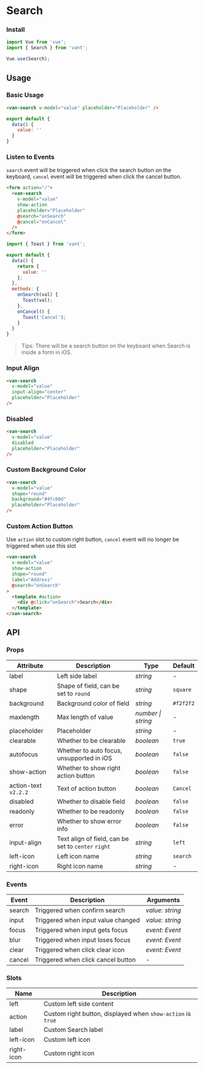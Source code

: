# Search

### Install

```js
import Vue from 'vue';
import { Search } from 'vant';

Vue.use(Search);
```

## Usage

### Basic Usage

```html
<van-search v-model="value" placeholder="Placeholder" />
```

```js
export default {
  data() {
    value: ''
  }
}
```

### Listen to Events

`search` event will be triggered when click the search button on the keyboard, `cancel` event will be triggered when click the cancel button.

```html
<form action="/">
  <van-search
    v-model="value"
    show-action
    placeholder="Placeholder"
    @search="onSearch"
    @cancel="onCancel"
  />
</form>
```

```js
import { Toast } from 'vant';

export default {
  data() {
    return {
      value: ''
    };
  },
  methods: {
    onSearch(val) {
      Toast(val);
    },
    onCancel() {
      Toast('Cancel');
    }
  }
}
```

> Tips: There will be a search button on the keyboard when Search is inside a form in iOS.

### Input Align

```html
<van-search
  v-model="value"
  input-align="center"
  placeholder="Placeholder"
/>
```

### Disabled

```html
<van-search
  v-model="value"
  disabled
  placeholder="Placeholder"
/>
```

### Custom Background Color

```html
<van-search
  v-model="value" 
  shape="round"
  background="#4fc08d"
  placeholder="Placeholder"
/>
```

### Custom Action Button

Use `action` slot to custom right button, `cancel` event will no longer be triggered when use this slot

```html
<van-search
  v-model="value"
  show-action
  shape="round"
  label="Address"
  @search="onSearch"
>
  <template #action>
    <div @click="onSearch">Search</div> 
  </template>
</van-search>
```

## API

### Props

| Attribute | Description | Type | Default |
|------|------|------|------|
| label | Left side label | *string* | - |
| shape | Shape of field, can be set to `round` | *string* | `square` |
| background | Background color of field | *string* | `#f2f2f2` |
| maxlength | Max length of value | *number \| string* | - |
| placeholder | Placeholder | *string* | - |
| clearable | Whether to be clearable | *boolean* | `true` |
| autofocus | Whether to auto focus, unsupported in iOS | *boolean* | `false` |
| show-action | Whether to show right action button | *boolean* | `false` |
| action-text `v2.2.2` | Text of action button | *boolean* | `Cancel` |
| disabled | Whether to disable field | *boolean* | `false` |
| readonly | Whether to be readonly | *boolean* | `false` |
| error | Whether to show error info | *boolean* | `false` |
| input-align | Text align of field, can be set to `center` `right` | *string* | `left` |
| left-icon | Left icon name | *string* | `search` |
| right-icon | Right icon name | *string* | - |

### Events

| Event | Description | Arguments |
|------|------|------|
| search | Triggered when confirm search | *value: string* |
| input | Triggered when input value changed | *value: string* |
| focus | Triggered when input gets focus | *event: Event* |
| blur | Triggered when input loses focus | *event: Event* |
| clear | Triggered when click clear icon | *event: Event* |
| cancel | Triggered when click cancel button | - |

### Slots

| Name | Description |
|------|------|
| left | Custom left side content |
| action | Custom right button, displayed when `show-action` is `true` |
| label | Custom Search label |
| left-icon | Custom left icon |
| right-icon | Custom right icon |
